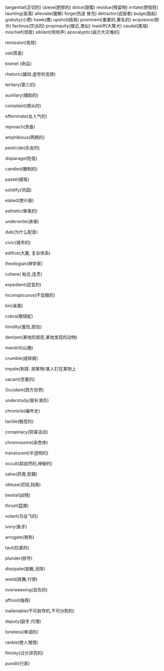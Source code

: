 tangential(正切的)  obese(肥胖的) dolce(甜蜜) residue(残留物) irritate(使恼怒) taunting(奚落) alleviate(缓解) forge(伪造 冒充) detractor(诋毁者) bulge(鼓起) gratuity(小费) hawk(鹰) upshot(结局) prominent(重要的,著名的) acquiesce(默许) factious(宗派的) propinquity(接近,类似) mastiff(大獒犬) caudal(尾端) mischief(顽皮) sibilant(咝咝声) apocalyptic(谕示大灾难的)  

remission(免除)  


oat(燕麦)  

kismet (命运) 

rhetoric(雄辩,虚夸的言辞)  

tertiary(第三的) 

auxiliary(辅助的)

compliant(顺从的)  

effeminate(女人气的)  

 



 

reproach(责备) 

amphibious(两栖的)  

pesticide(杀虫剂)  

disparage(贬低)  

candied(糖制的)  

pastel(蜡笔)  

solidify(巩固)  

elated(使兴奋)  

esthetic(审美的)  

underwrite(承保)  

dub(为什么配音)  

civic(城市的)  

edifice(大厦, 复杂体系) 

theologian(神学家)  

cohere( 粘合,连贯) 

expedient(适宜的)  

inconspicuous(不显眼的) 

kin(亲属)  

cobra(眼镜蛇)  

timidity(羞怯,胆怯)  

denizen(某地的居民,某地发现的动物)  

mandrill(山魈)

crumble(成碎屑)  

impale(刺穿, 把某物/某人钉在某物上 

vacant(空着的)  

Occident(西方世界)  

understudy(替补演员)  

chronicle(编年史)  

tactile(触觉的)  

conspiracy(阴谋活动)  

chromosome(染色体)  

translucent(半透明的)  

occult(超自然的,神秘的)  

salve(药膏,慰藉)  

 

obtuse(迟钝,钝角)  

bestial(凶残)  

thrust(猛推)  

volant(鸟会飞的)  

ivory(象牙)  

arrogate(冒称)  

taut(拉紧的)  

plunder(掠夺)  

dissipate(驱散,消除)  

wield(挥舞,行使) 

overweening(自负的)  

affront(侮辱)  

inalienable(不可剥夺的,不可分割的)  

deputy(副手,代理)  

toneless(单调的)  

rankle(使人憎恨)  

finicky(过分讲究的)  

pundit(行家)  


